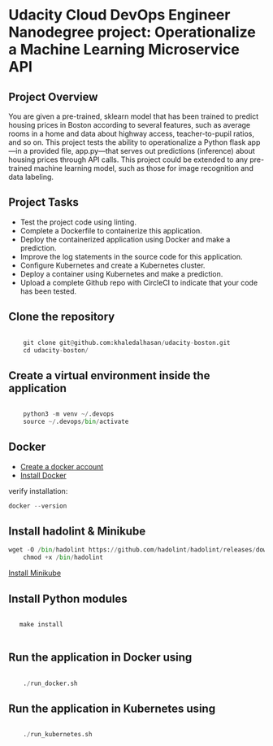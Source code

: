 # Udacity Cloud DevOps Engineer Nanodegree project: Operationalize a Machine Learning Microservice API
## Project Overview

You are given a pre-trained, sklearn model that has been trained to predict housing prices in Boston according to several features, such as average rooms in a home and data about highway access, teacher-to-pupil ratios, and so on.
This project tests the ability to operationalize a Python flask app—in a provided file, app.py—that serves out predictions (inference) about housing prices through API calls.
This project could be extended to any pre-trained machine learning model, such as those for image recognition and data labeling.

## Project Tasks

* Test the project code using linting.
* Complete a Dockerfile to containerize this application.
* Deploy the containerized application using Docker and make a prediction.
* Improve the log statements in the source code for this application.
* Configure Kubernetes and create a Kubernetes cluster.
* Deploy a container using Kubernetes and make a prediction.
* Upload a complete Github repo with CircleCI to indicate that your code has been tested.

## Clone the repository
```python

    git clone git@github.com:khaledalhasan/udacity-boston.git
    cd udacity-boston/
```
## Create a virtual environment inside the application 
```python

    python3 -m venv ~/.devops
    source ~/.devops/bin/activate
```
## Docker

- [Create a docker account](https://hub.docker.com/signup)
- [Install Docker](https://docs.docker.com/get-docker/)

verify installation:
```python
docker --version
```

## Install hadolint & Minikube

```python
wget -O /bin/hadolint https://github.com/hadolint/hadolint/releases/download/v1.16.3/hadolint-Linux-x86_64 &&\
    chmod +x /bin/hadolint
```

[Install Minikube](https://kubernetes.io/docs/tasks/tools/install-minikube/)

## Install Python modules

```python

   make install
    
```

## Run the application in Docker using

```python

    ./run_docker.sh

```

## Run the application in Kubernetes using

```python

    ./run_kubernetes.sh

```
